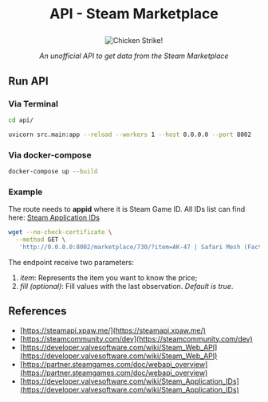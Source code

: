 # <p align="center"> API - Steam Marketplace </p>

<p align="center"> <img src="https://imgur.com/9SCUZGV.png" alt="Chicken Strike!"/> </p>

_<p align="center"> An unofficial API to get data from the Steam Marketplace </p>_

## Run API

### Via Terminal

```bash
cd api/

uvicorn src.main:app --reload --workers 1 --host 0.0.0.0 --port 8002
```

### Via docker-compose

```bash
docker-compose up --build
```

### Example

The route needs to **appid** where it is Steam Game ID. All IDs list can find here: [Steam Application IDs](https://developer.valvesoftware.com/wiki/Steam_Application_IDs)

```bash
wget --no-check-certificate \
  --method GET \
   'http://0.0.0.0:8002/marketplace/730/?item=AK-47 | Safari Mesh (Factory New)&fill=true'
```

The endpoint receive two parameters:

1. _item_: Represents the item you want to know the price;
1. _fill (optional)_: Fill values with the last observation. _Default is true_.

## References

- [https://steamapi.xpaw.me/](https://steamapi.xpaw.me/)
- [https://steamcommunity.com/dev](https://steamcommunity.com/dev)
- [https://developer.valvesoftware.com/wiki/Steam_Web_API](https://developer.valvesoftware.com/wiki/Steam_Web_API)
- [https://partner.steamgames.com/doc/webapi_overview](https://partner.steamgames.com/doc/webapi_overview)
- [https://developer.valvesoftware.com/wiki/Steam_Application_IDs](https://developer.valvesoftware.com/wiki/Steam_Application_IDs)
